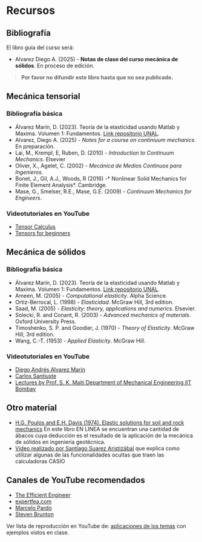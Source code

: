 # Recursos

## Bibliografía

El libro guía del curso será:
- Alvarez Diego A. (2025) - **Notas de clase del curso mecánica de sólidos**. En proceso de edición.

>**Por favor no difundir este libro hasta que no sea publicado.**


## Mecánica tensorial

### Bibliografía básica

- Álvarez Marín, D. (2023). Teoría de la elasticidad usando Matlab y Maxima. Volumen 1: Fundamentos. [Link repositorio UNAL](https://repositorio.unal.edu.co/handle/unal/84682). 
- Alvarez, Diego A. (2025) - *Notes for a course on continiuum mechanics*. En preparación.
- Lai, M., Krempl, E, Ruben, D.	(2010) - *Introduction to Continuum Mechanics*. Elsevier
- Oliver, X., Agelet, C. (2002) - *Mecánica de Medios Continuos para Ingenieros*.
- Bonet, J., Gil, A.J., Woods, R (2016) -* Nonlinear Solid Mechanics for Finite Element Analysis*. Cambridge.
- Mase, G., Smelser, R.E., Mase, G.E.	(2009) - *Continuum Mechanics for Engineers*.

### Videotutoriales en YouTube

- [Tensor Calculus](https://youtube.com/playlist?list=PLJHszsWbB6hpk5h8lSfBkVrpjsqvUGTCx)
- [Tensors for beginners](https://www.youtube.com/playlist?list=PLJHszsWbB6hrkmmq57lX8BV-o-YIOFsiG)  


## Mecánica de sólidos

### Bibliografía básica

- Álvarez Marín, D. (2023). Teoría de la elasticidad usando Matlab y Maxima. Volumen 1: Fundamentos. [Link repositorio UNAL](https://repositorio.unal.edu.co/handle/unal/84682). 
- Ameen, M. (2005) - *Computational elasticity*. Alpha Science.
- Ortiz-Berrocal, L. (1998) - *Elasticidad*. McGraw Hill, 3rd edition.
- Saad, M. (2005) - *Elasticity: theory, applications and numerics*. Elsevier.
- Solecki, R. and Conant, R. (2003) - *Advanced mechanics of materials*. Oxford University Press.
- Timoshenko, S. P. and Goodier, J. (1970) - *Theory of Elasticity*. McGraw Hill, 3rd edition.
- Wang, C.-T. (1953) - *Applied Elasticity*. McGraw Hill.


### Videotutoriales en YouTube

- [Diego Andrés Alvarez Marín](https://www.youtube.com/channel/UCV0FtSuauv5WbcY-lLRMZ4g)
- [Carlos Santiuste](https://www.youtube.com/user/karlossantiuste)
- [Lectures by Prof. S. K. Maiti Department of Mechanical Engineering IIT Bombay](https://www.youtube.com/playlist?list=PL35EBF66D99E7A0EC)


## Otro material
- [H.G. Poulos and E.H. Davis (1974). Elastic solutions for soil and rock mechanics](http://research.engr.oregonstate.edu/usucger/PandD/PandD.htm) En este libro EN LINEA se encuentran una cantidad de ábacos cuya deducción es el resultado de la aplicación de la mecánica de sólidos en ingeniería geotécnica.
- [Video realizado por Santiago Suarez Aristizábal](http://www.vimeo.com/28563461) que explica como utilizar algunas de las funcionalidades ocultas que traen las calculadoras CASIO


## Canales de YouTube recomendados

- [The Efficient Engineer](https://www.youtube.com/channel/UCXAS_Ekkq0iFJ9dSUIkcAkw)
- [expertfea.com](https://www.youtube.com/c/expertfeacom/featured)
- [Marcelo Pardo](https://www.youtube.com/user/hondamarz)
- [Steven Brunton](https://www.youtube.com/@Eigensteve)


Ver lista de reproducción en YouTube de: [aplicaciones de los temas](https://youtube.com/playlist?list=PLFB8R5rtkrDov9yK8WiK7-nuxuR2iAddL) con ejemplos vistos en clase. 